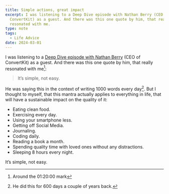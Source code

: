 ```yaml
---
title: Simple actions, great impact
excerpt: I was listening to a Deep Dive episode with Nathan Berry (CEO of
  ConvertKit) as a guest. And there was this one quote by him, that really
  resonated with me.
type: note
tags:
  - Life Advice
date: 2024-03-01
---
```


I was listening to a [Deep Dive episode with Nathan Berry](https://open.spotify.com/episode/4ybpRD02MyT76tCyHnOQYj?si=f54e7ff5cd084b38) (CEO of ConvertKit) as a guest. And there was this one quote by him, that really resonated with me[^1]:

> It’s simple, not easy.

He was saying this in the context of writing 1000 words every day[^2]. But I thought to myself, that this mantra actually applies to everything in life, that will have a sustainable impact on the quality of it:

- Eating clean food.
- Exercising every day.
- Using your smartphone less.
- Getting off Social Media.
- Journaling.
- Coding daily.
- Reading a book a month.
- Spending quality time with loved ones without any distractions.
- Sleeping 8 hours every night.

It’s simple, not easy.

[^1]: Around the 01:20:00 mark
[^2]: He did this for 600 days a couple of years back.
